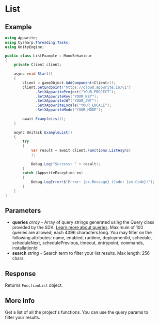 # List

## Example

```csharp
using Appwrite;
using Cysharp.Threading.Tasks;
using UnityEngine;

public class ListExample : MonoBehaviour
{
    private Client client;
    
    async void Start()
    {
        client = gameObject.AddComponent<Client>();
        client.SetEndpoint("https://cloud.appwrite.io/v1")
              .SetXAppwriteProject("YOUR_PROJECT");
              .SetXAppwriteKey("YOUR_KEY");
              .SetXAppwriteJWT("YOUR_JWT");
              .SetXAppwriteLocale("YOUR_LOCALE");
              .SetXAppwriteMode("YOUR_MODE");
        
        await ExampleList();
    }
    
    async UniTask ExampleList()
    {
        try
        {
            var result = await client.Functions.ListAsync(
            );
            
            Debug.Log("Success: " + result);
        }
        catch (AppwriteException ex)
        {
            Debug.LogError($"Error: {ex.Message} (Code: {ex.Code})");
        }
    }
}
```

## Parameters

- **queries** *array* - Array of query strings generated using the Query class provided by the SDK. [Learn more about queries](https://appwrite.io/docs/queries). Maximum of 100 queries are allowed, each 4096 characters long. You may filter on the following attributes: name, enabled, runtime, deploymentId, schedule, scheduleNext, schedulePrevious, timeout, entrypoint, commands, installationId
- **search** *string* - Search term to filter your list results. Max length: 256 chars.

## Response

Returns `FunctionList` object.
## More Info

Get a list of all the project&#039;s functions. You can use the query params to filter your results.
